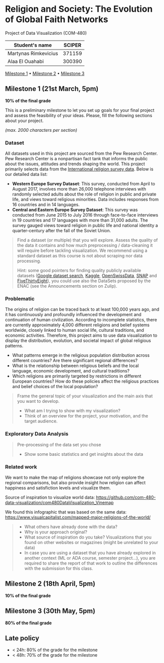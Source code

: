 # Religion and Society: The Evolution of Global Faith Networks

Project of Data Visualization (COM-480)

| Student's name       | SCIPER |
| -------------------- | ------ |
| Martynas Rimkevicius | 371159 |
| Alaa El Ouahabi      | 300390 |

[Milestone 1](#milestone-1) • [Milestone 2](#milestone-2) • [Milestone 3](#milestone-3)

## Milestone 1 (21st March, 5pm)

**10% of the final grade**

This is a preliminary milestone to let you set up goals for your final project and assess the feasibility of your ideas.
Please, fill the following sections about your project.

_(max. 2000 characters per section)_

### Dataset

All datasets used in this project are sourced from the Pew Research Center. Pew Research Center is a nonpartisan fact tank that informs the public about the issues, attitudes and trends shaping the world. This project primarily selects data from the [International religion survey data](https://www.pewresearch.org/religion-datasets/international-religion-survey-data/). Below is our detailed data list:

- **Western Europe Survey Dataset**: This survey, conducted from April to August 2017, involves more than 26,000 telephone interviews with randomly selected adults about the role of religion in public and private life, and views toward religious minorities. Data includes responses from 16 countries and in 14 languages.
- **Central and Eastern Europe Survey Dataset**: This survey was conducted from June 2015 to July 2016 through face-to-face interviews in 19 countries and 17 languages with more than 31,000 adults. The survey gauged views toward religion in public life and national identity a quarter-century after the fall of the Soviet Union.

> Find a dataset (or multiple) that you will explore. Assess the quality of the data it contains and how much preprocessing / data-cleaning it will require before tackling visualization. We recommend using a standard dataset as this course is not about scraping nor data processing.
>
> Hint: some good pointers for finding quality publicly available datasets ([Google dataset search](https://datasetsearch.research.google.com/), [Kaggle](https://www.kaggle.com/datasets), [OpenSwissData](https://opendata.swiss/en/), [SNAP](https://snap.stanford.edu/data/) and [FiveThirtyEight](https://data.fivethirtyeight.com/)), you could use also the DataSets proposed by the ENAC (see the Announcements section on Zulip).

### Problematic

The origins of religion can be traced back to at least 100,000 years ago, and it has continuously and profoundly influenced the development and continuation of human civilization. According to incomplete statistics, there are currently approximately 4,000 different religions and belief systems worldwide, closely linked to human social life, cultural traditions, and economic activities. Therefore, this project aims to use data visualization to display the distribution, evolution, and societal impact of global religious patterns.

- What patterns emerge in the religious population distribution across different countries? Are there significant regional differences?
- What is the relationship between religious beliefs and the local language, economic development, and cultural traditions?
- Which religions are primarily targeted by restrictions in different European countries? How do these policies affect the religious practices and belief choices of the local population?

> Frame the general topic of your visualization and the main axis that you want to develop.
>
> - What am I trying to show with my visualization?
> - Think of an overview for the project, your motivation, and the target audience.

### Exploratory Data Analysis

> Pre-processing of the data set you chose
>
> - Show some basic statistics and get insights about the data

### Related work

We want to make the map of religions showcase not only explore the regional comparisons, but also provide insight how religion can affect happiness and satisfiction levels and visualize them.

Source of inspiration to visualize world data: https://github.com/com-480-data-visualization/com480DataVisualization_Vinemap

We found this infographic that was based on the same data: https://www.visualcapitalist.com/mapped-major-religions-of-the-world/

> - What others have already done with the data?
> - Why is your approach original?
> - What source of inspiration do you take? Visualizations that you found on other websites or magazines (might be unrelated to your data)
> - In case you are using a dataset that you have already explored in another context (ML or ADA course, semester project...), you are required to share the report of that work to outline the differences with the submission for this class.

## Milestone 2 (18th April, 5pm)

**10% of the final grade**

## Milestone 3 (30th May, 5pm)

**80% of the final grade**

## Late policy

- < 24h: 80% of the grade for the milestone
- < 48h: 70% of the grade for the milestone
